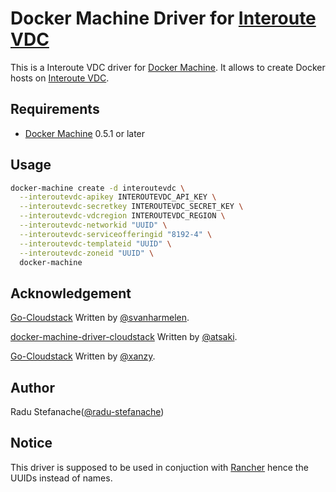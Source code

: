 # Docker Machine Driver for [Interoute VDC](https://cloudstore.interoute.com/account/login)

This is a Interoute VDC driver for [Docker Machine](https://docs.docker.com/machine/).
It allows to create Docker hosts on [Interoute VDC](https://cloudstore.interoute.com/account/login).

## Requirements

* [Docker Machine](https://docs.docker.com/machine/) 0.5.1 or later

## Usage

```bash
docker-machine create -d interoutevdc \
  --interoutevdc-apikey INTEROUTEVDC_API_KEY \
  --interoutevdc-secretkey INTEROUTEVDC_SECRET_KEY \
  --interoutevdc-vdcregion INTEROUTEVDC_REGION \
  --interoutevdc-networkid "UUID" \
  --interoutevdc-serviceofferingid "8192-4" \
  --interoutevdc-templateid "UUID" \
  --interoutevdc-zoneid "UUID" \
  docker-machine
```

## Acknowledgement

[Go-Cloudstack](https://github.com/svanharmelen/go-cloudstack) Written by [@svanharmelen](https://github.com/svanharmelen).

[docker-machine-driver-cloudstack](https://github.com/atsaki/docker-machine-driver-cloudstack) Written by [@atsaki](https://github.com/atsaki).

[Go-Cloudstack](https://github.com/xanzy/go-cloudstack) Written by [@xanzy](https://github.com/xanzy).

## Author
Radu Stefanache([@radu-stefanache](https://github.com/radu-stefanache))

## Notice
This driver is supposed to be used in conjuction with [Rancher](http://rancher.com/) hence  the UUIDs instead of names.
